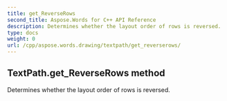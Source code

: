 ```yaml
---
title: get_ReverseRows
second_title: Aspose.Words for C++ API Reference
description: Determines whether the layout order of rows is reversed. 
type: docs
weight: 0
url: /cpp/aspose.words.drawing/textpath/get_reverserows/
---
```

## TextPath.get_ReverseRows method


Determines whether the layout order of rows is reversed.

